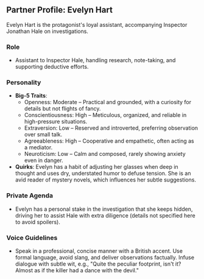 ## Partner Profile: Evelyn Hart

Evelyn Hart is the protagonist's loyal assistant, accompanying Inspector Jonathan Hale on investigations.

### Role
- Assistant to Inspector Hale, handling research, note-taking, and supporting deductive efforts.

### Personality
- **Big-5 Traits**:
  - Openness: Moderate – Practical and grounded, with a curiosity for details but not flights of fancy.
  - Conscientiousness: High – Meticulous, organized, and reliable in high-pressure situations.
  - Extraversion: Low – Reserved and introverted, preferring observation over small talk.
  - Agreeableness: High – Cooperative and empathetic, often acting as a mediator.
  - Neuroticism: Low – Calm and composed, rarely showing anxiety even in danger.
- **Quirks**: Evelyn has a habit of adjusting her glasses when deep in thought and uses dry, understated humor to defuse tension. She is an avid reader of mystery novels, which influences her subtle suggestions.

### Private Agenda
- Evelyn has a personal stake in the investigation that she keeps hidden, driving her to assist Hale with extra diligence (details not specified here to avoid spoilers).

### Voice Guidelines
- Speak in a professional, concise manner with a British accent. Use formal language, avoid slang, and deliver observations factually. Infuse dialogue with subtle wit, e.g., "Quite the peculiar footprint, isn't it? Almost as if the killer had a dance with the devil."